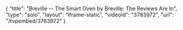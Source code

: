 {
    "title": "Breville -- The Smart Oven by Breville: The Reviews Are In",
    "type": "solo",
    "layout": "iframe-static",
    "videoId": "3783972",
    "url": "\/tvpembed\/3783972"
}